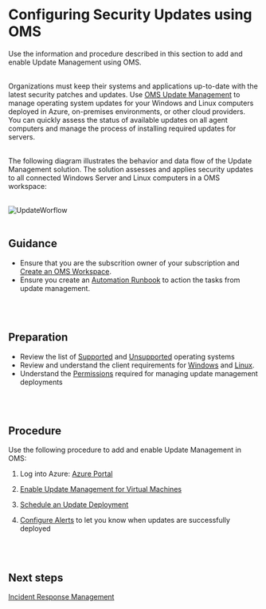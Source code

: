 # Configuring Security Updates using OMS
Use the information and procedure described in this section to add and enable Update Management using OMS.
<br />
<br />

Organizations must keep their systems and applications up-to-date with the latest security patches and updates. Use [OMS Update Management](https://docs.microsoft.com/en-us/azure/automation/automation-update-management) to manage operating system updates for your Windows and Linux computers deployed in Azure, on-premises environments, or other cloud providers. You can quickly assess the status of available updates on all agent computers and manage the process of installing required updates for servers.
<br />
<br />

The following diagram illustrates the behavior and data flow of the Update Management solution. The solution assesses and applies security updates to all connected Windows Server and Linux computers in a OMS workspace:
<br />
<br />

![UpdateWorflow](https://github.com/alvarovitta/Azure-Security/blob/master/images/update-mgmt-updateworkflow.png)
<br />
<br />

## Guidance
  - Ensure that you are the subscrition owner of your subscription and [Create an OMS Workspace](https://docs.microsoft.com/en-us/azure/log-analytics/log-analytics-quick-create-workspace).  
  - Ensure you create an [Automation Runbook](https://docs.microsoft.com/en-us/azure/automation/automation-quickstart-create-account) to action the tasks from update management.
<br />
<br />

## Preparation
  - Review the list of [Supported](https://docs.microsoft.com/en-us/azure/automation/automation-update-management#supported-client-types) and [Unsupported](https://docs.microsoft.com/en-us/azure/automation/automation-update-management#unsupported-client-types) operating systems
  - Review and understand the client requirements for [Windows](https://docs.microsoft.com/en-us/azure/automation/automation-update-management#windows) and [Linux](https://docs.microsoft.com/en-us/azure/automation/automation-update-management#linux).
  - Understand the [Permissions](https://docs.microsoft.com/en-us/azure/automation/automation-role-based-access-control#update-management) required for managing update management deployments
<br />
<br /> 

## Procedure
Use the following procedure to add and enable Update Management in OMS:

 1. Log into Azure:
   [Azure Portal](https://portal.azure.com/)
 
 2. [Enable Update Management for Virtual Machines](https://docs.microsoft.com/en-us/azure/automation/manage-update-multi#enable-update-management-for-azure-virtual-machines)
     
 3. [Schedule an Update Deployment](https://docs.microsoft.com/en-us/azure/automation/automation-tutorial-update-management#schedule-an-update-deployment)
 
 4. [Configure Alerts](https://docs.microsoft.com/en-us/azure/automation/automation-tutorial-update-management#configure-alerting) to let you know when updates are successfully deployed
<br />
<br />

## Next steps
[Incident Response Management](https://github.com/nmcgregor/Azure-Security/blob/master/4.6-Incident-Response-Management.md)
